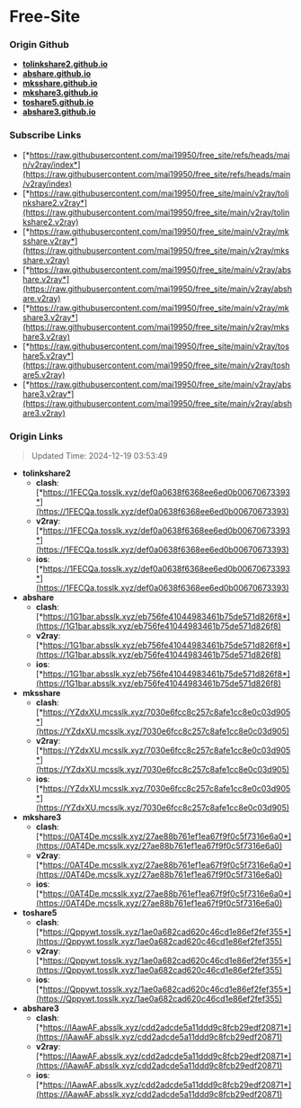 # Free-Site

### Origin Github

- [**tolinkshare2.github.io**](https://github.com/tolinkshare2/tolinkshare2.github.io)
- [**abshare.github.io**](https://github.com/abshare/abshare.github.io)
- [**mksshare.github.io**](https://github.com/mksshare/mksshare.github.io)
- [**mkshare3.github.io**](https://github.com/mkshare3/mkshare3.github.io)
- [**toshare5.github.io**](https://github.com/toshare5/toshare5.github.io)
- [**abshare3.github.io**](https://github.com/abshare3/abshare3.github.io)

### Subscribe Links

- [*https://raw.githubusercontent.com/mai19950/free_site/refs/heads/main/v2ray/index*](https://raw.githubusercontent.com/mai19950/free_site/refs/heads/main/v2ray/index)
- [*https://raw.githubusercontent.com/mai19950/free_site/main/v2ray/tolinkshare2.v2ray*](https://raw.githubusercontent.com/mai19950/free_site/main/v2ray/tolinkshare2.v2ray)
- [*https://raw.githubusercontent.com/mai19950/free_site/main/v2ray/mksshare.v2ray*](https://raw.githubusercontent.com/mai19950/free_site/main/v2ray/mksshare.v2ray)
- [*https://raw.githubusercontent.com/mai19950/free_site/main/v2ray/abshare.v2ray*](https://raw.githubusercontent.com/mai19950/free_site/main/v2ray/abshare.v2ray)
- [*https://raw.githubusercontent.com/mai19950/free_site/main/v2ray/mkshare3.v2ray*](https://raw.githubusercontent.com/mai19950/free_site/main/v2ray/mkshare3.v2ray)
- [*https://raw.githubusercontent.com/mai19950/free_site/main/v2ray/toshare5.v2ray*](https://raw.githubusercontent.com/mai19950/free_site/main/v2ray/toshare5.v2ray)
- [*https://raw.githubusercontent.com/mai19950/free_site/main/v2ray/abshare3.v2ray*](https://raw.githubusercontent.com/mai19950/free_site/main/v2ray/abshare3.v2ray)

### Origin Links

> Updated Time: 2024-12-19 03:53:49

- **tolinkshare2**
  - **clash**: [*https://1FECQa.tosslk.xyz/def0a0638f6368ee6ed0b00670673393*](https://1FECQa.tosslk.xyz/def0a0638f6368ee6ed0b00670673393)
  - **v2ray**: [*https://1FECQa.tosslk.xyz/def0a0638f6368ee6ed0b00670673393*](https://1FECQa.tosslk.xyz/def0a0638f6368ee6ed0b00670673393)
  - **ios**: [*https://1FECQa.tosslk.xyz/def0a0638f6368ee6ed0b00670673393*](https://1FECQa.tosslk.xyz/def0a0638f6368ee6ed0b00670673393)
- **abshare**
  - **clash**: [*https://1G1bar.absslk.xyz/eb756fe41044983461b75de571d826f8*](https://1G1bar.absslk.xyz/eb756fe41044983461b75de571d826f8)
  - **v2ray**: [*https://1G1bar.absslk.xyz/eb756fe41044983461b75de571d826f8*](https://1G1bar.absslk.xyz/eb756fe41044983461b75de571d826f8)
  - **ios**: [*https://1G1bar.absslk.xyz/eb756fe41044983461b75de571d826f8*](https://1G1bar.absslk.xyz/eb756fe41044983461b75de571d826f8)
- **mksshare**
  - **clash**: [*https://YZdxXU.mcsslk.xyz/7030e6fcc8c257c8afe1cc8e0c03d905*](https://YZdxXU.mcsslk.xyz/7030e6fcc8c257c8afe1cc8e0c03d905)
  - **v2ray**: [*https://YZdxXU.mcsslk.xyz/7030e6fcc8c257c8afe1cc8e0c03d905*](https://YZdxXU.mcsslk.xyz/7030e6fcc8c257c8afe1cc8e0c03d905)
  - **ios**: [*https://YZdxXU.mcsslk.xyz/7030e6fcc8c257c8afe1cc8e0c03d905*](https://YZdxXU.mcsslk.xyz/7030e6fcc8c257c8afe1cc8e0c03d905)
- **mkshare3**
  - **clash**: [*https://0AT4De.mcsslk.xyz/27ae88b761ef1ea67f9f0c5f7316e6a0*](https://0AT4De.mcsslk.xyz/27ae88b761ef1ea67f9f0c5f7316e6a0)
  - **v2ray**: [*https://0AT4De.mcsslk.xyz/27ae88b761ef1ea67f9f0c5f7316e6a0*](https://0AT4De.mcsslk.xyz/27ae88b761ef1ea67f9f0c5f7316e6a0)
  - **ios**: [*https://0AT4De.mcsslk.xyz/27ae88b761ef1ea67f9f0c5f7316e6a0*](https://0AT4De.mcsslk.xyz/27ae88b761ef1ea67f9f0c5f7316e6a0)
- **toshare5**
  - **clash**: [*https://Qppywt.tosslk.xyz/1ae0a682cad620c46cd1e86ef2fef355*](https://Qppywt.tosslk.xyz/1ae0a682cad620c46cd1e86ef2fef355)
  - **v2ray**: [*https://Qppywt.tosslk.xyz/1ae0a682cad620c46cd1e86ef2fef355*](https://Qppywt.tosslk.xyz/1ae0a682cad620c46cd1e86ef2fef355)
  - **ios**: [*https://Qppywt.tosslk.xyz/1ae0a682cad620c46cd1e86ef2fef355*](https://Qppywt.tosslk.xyz/1ae0a682cad620c46cd1e86ef2fef355)
- **abshare3**
  - **clash**: [*https://lAawAF.absslk.xyz/cdd2adcde5a11ddd9c8fcb29edf20871*](https://lAawAF.absslk.xyz/cdd2adcde5a11ddd9c8fcb29edf20871)
  - **v2ray**: [*https://lAawAF.absslk.xyz/cdd2adcde5a11ddd9c8fcb29edf20871*](https://lAawAF.absslk.xyz/cdd2adcde5a11ddd9c8fcb29edf20871)
  - **ios**: [*https://lAawAF.absslk.xyz/cdd2adcde5a11ddd9c8fcb29edf20871*](https://lAawAF.absslk.xyz/cdd2adcde5a11ddd9c8fcb29edf20871)
